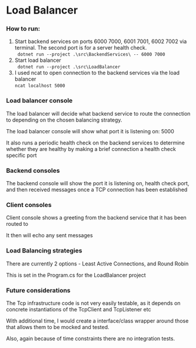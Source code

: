 <h1>Load Balancer</h1>


<h3>How to run:</h3>

1. Start backend services on ports 6000 7000, 6001 7001, 6002 7002 via terminal. The second port is for a server health check. <br> ` dotnet run --project .\src\BackendServices\ -- 6000 7000`
2. Start load balancer <br> ` dotnet run --project .\src\LoadBalancer`
3. I used ncat to open connection to the backend services via the load balancer <br> `ncat localhost 5000`

<h3> Load balancer console </h3>

The load balancer will decide what backend service to route the connection to depending on the chosen balancing strategy.

The load balancer console will show what port it is listening on: 5000

It also runs a periodic health check on the backend services to determine whether they are healthy by making a brief connection a health check specific port

<h3> Backend consoles </h3>

The backend console will show the port it is listening on, health check port, and then received messages once a TCP connection has been established

<h3> Client consoles </h3>

Client console shows a greeting from the backend service that it has been routed to

It then will echo any sent messages

<h3> Load Balancing strategies </h3>

There are currently 2 options - Least Active Connections, and Round Robin

This is set in the Program.cs for the LoadBalancer project

<h3> Future considerations </h3>

The Tcp infrastructure code is not very easily testable, as it depends on concrete instantiations of the TcpClient and TcpListener etc

With additional time, I would create a interface/class wrapper around those that allows them to be mocked and tested.

Also, again because of time constraints there are no integration tests. 
